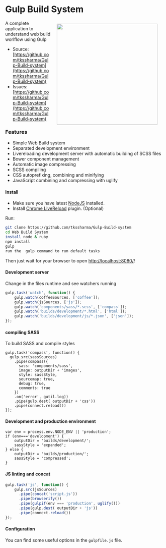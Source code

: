 # Gulp Build System

<img align="right" src="https://raw.github.com/3bola/gulp-starter/master/app/img/pipboy.jpg" hspace="20" vspace="10" width="320">

A complete application to understand web build worlflow using Gulp

* Source: [https://github.com/tkssharma/Gulp-Build-system](https://github.com/tkssharma/Gulp-Build-system)
* Issues: [https://github.com/tkssharma/Gulp-Build-system](https://github.com/tkssharma/Gulp-Build-system)

### Features

* Simple Web Build system
* Separated development environment
* Livereloading development server with automatic building of SCSS files
* Bower component management
* Automatic image compressing
* SCSS compiling
* CSS autoprefixing, combining and minifying
* JavaScript combining and compressing with uglify


#### Install

* Make sure you have latest [NodeJS](http://nodejs.org/) installed.
* Install [Chrome LiveReload](https://chrome.google.com/webstore/detail/livereload/jnihajbhpnppcggbcgedagnkighmdlei?hl=en) plugin. (Optional)

Run:
```sh
git clone https://github.com/tkssharma/Gulp-Build-system 
cd Web Build System
install node & ruby
npm install
gulp
run the  gulp command to run default tasks
```

Then just wait for your browser to open [http://localhost:8080/](http://localhost:8080/)!

#### Development server

Change in the files runtime and see watchers running 
```javascript
gulp.task('watch', function() {
	gulp.watch(coffeeSources, ['coffee']);
	gulp.watch(jsSources, ['js']);
	gulp.watch('components/sass/*.scss', ['compass']);
	gulp.watch('builds/development/*.html', ['html']);
	gulp.watch('builds/development/js/*.json', ['json']);
});

```

#### compiling SASS

To build SASS and compile styles 
```jaavscript
gulp.task('compass', function() {
  gulp.src(sassSources)
    .pipe(compass({
      sass: 'components/sass',
      image: outputDir + 'images',
      style: sassStyle,
      sourcemap: true,
      debug: true,
      comments: true
    })
    .on('error', gutil.log))
    .pipe(gulp.dest( outputDir + 'css'))
    .pipe(connect.reload())
});
```

#### Development and production environment 
```jaavscript
var env = process.env.NODE_ENV || 'production';
if (env==='development') {
	outputDir = 'builds/development/';
	sassStyle = 'expanded';
} else {
	outputDir = 'builds/production/';
	sassStyle = 'compressed';
}
```

#### JS linting and concat

```javascript
gulp.task('js', function() {
	gulp.src(jsSources)
	  .pipe(concat('script.js'))
	  .pipe(browserify())
	  .pipe(gulpif(env === 'production', uglify()))
	  .pipe(gulp.dest( outputDir + 'js'))
	  .pipe(connect.reload())
});
```

#### Configuration
You can find some useful options in the `gulpfile.js` file.
